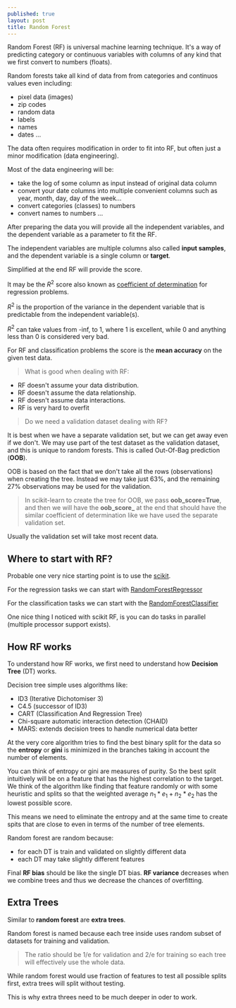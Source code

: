 ```yaml
---
published: true
layout: post
title: Random Forest
---
```


Random Forest (RF) is universal machine learning technique.
It's a way of predicting category or continuous variables with columns of any kind that we first convert to numbers (floats).

Random forests take all kind of data from from categories and continuos values even including: 

* pixel data (images)
* zip codes 
* random data
* labels
* names
* dates ...

The data often requires modification in order to fit into RF, but often just a minor modification (data engineering).

Most of the data engineering will be:

* take the log of some column as input instead of original data column
* convert your date columns into multiple convenient columns such as year, month, day, day of the week...
* convert categories (classes) to numbers 
* convert names to numbers ...

After preparing the data you will provide all the independent variables, and the dependent variable as a parameter to fit the RF.

The independent variables are multiple columns also called <strong>input samples</strong>, and the dependent variable is a single column or <strong>target</strong>. 

Simplified at the end RF will provide the score.

It may be the $R^2$ score also known as [coefficient of determination](https://en.wikipedia.org/wiki/Coefficient_of_determination) for regression problems.

$R^2$ is the proportion of the variance in the dependent variable that is predictable from the independent variable(s).

$R^2$ can take values from -inf, to 1, where 1 is excellent, while 0 and anything less than 0 is considered very bad.

For RF and classification problems the score is the **mean accuracy** on the given test data.

>What is good when dealing with RF:

* RF doesn't assume your data distribution.
* RF doesn't assume the data relationship. 
* RF doesn't assume data interactions.
* RF is very hard to overfit


>Do we need a validation dataset dealing with RF?

It is best when we have a separate validation set, but we can get away even if we don't. We may use part of the test dataset as the validation dataset, and this is unique to random forests. This is called Out-Of-Bag prediction (**OOB**).

OOB is based on the fact that we don't take all the rows (observations) when creating the tree. Instead we may take just 63%, and the remaining 27% observations may be used for the validation.

> In scikit-learn to create the tree for OOB, we pass **oob_score=True**, and then we will have the **oob_score_** at the end that should have the similar coefficient of determination like we have used the separate validation set.

Usually the validation set will take most recent data.

## Where to start with RF?

Probable one very nice starting point is to use the [scikit](https://scikit-learn.org).

For the regression tasks we can start with [RandomForestRegressor](https://scikit-learn.org/stable/modules/generated/sklearn.ensemble.RandomForestRegressor.html)

For the classification tasks we can start with the [RandomForestClassifier](https://scikit-learn.org/stable/modules/generated/sklearn.ensemble.RandomForestClassifier.html)

One nice thing I noticed with scikit RF, is you can do tasks in parallel (multiple processor support exists).

## How RF works

To understand how RF works, we first need to understand how **Decision Tree** (DT) works.

Decision tree simple uses algorithms like:

* ID3 (Iterative Dichotomiser 3)
* C4.5 (successor of ID3)
* CART (Classification And Regression Tree)
* Chi-square automatic interaction detection (CHAID)
* MARS: extends decision trees to handle numerical data better

At the very core algorithm tries to find the best binary split for the data so the **entropy** or **gini** is minimized in the branches taking in account the number of elements.

You can think of entropy or gini are measures of purity. So the best split intuitively will be on a feature that has the highest correlation to the target. We think of the algorithm like finding that feature randomly or with some heuristic and splits so that the weighted average $n_1*e_1 + n_2*e_2$ has the lowest possible score.

This means we need to eliminate the entropy and at the same time to create spits that are close to even in terms of the number of tree elements.

Random forest are random because:
* for each DT is train and validated on slightly different data
* each DT may take slightly different features


Final **RF bias** should be like the single DT bias.
**RF variance** decreases when we combine trees and thus we decrease the chances of overfitting.


## Extra Trees

Similar to **random forest** are **extra trees**.

Random forest is named because each tree inside uses random subset of datasets for training and validation. 

> The ratio should be 1/e for validation and 2/e for training so each tree will effectively use the whole data. 

While random forest would use fraction of features to test all possible splits first, extra trees will split without testing. 

This is why extra threes need to be much deeper in oder to work.
